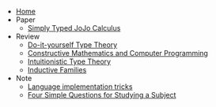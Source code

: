 * [Home](/home)
* Paper
  * [Simply Typed JoJo Calculus](/paper/simply-typed-jojo-calculus)
* Review
  * [Do-it-yourself Type Theory](/review/do-it-yourself-type-theory)
  * [Constructive Mathematics and Computer Programming](/review/constructive-mathematics-and-computer-programming)
  * [Intuitionistic Type Theory](/review/intuitionistic-type-theory)
  * [Inductive Families](/review/inductive-families)
* Note
  * [Language implementation tricks](/note/language-implementation-tricks)
  * [Four Simple Questions for Studying a Subject](/note/four-simple-questions-for-studying-a-subject)
